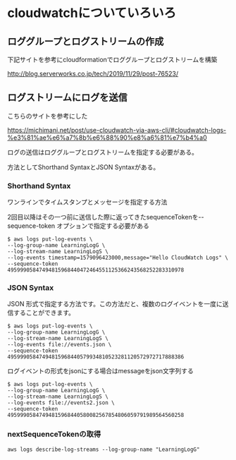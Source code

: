 # cloudwatchについていろいろ

## ロググループとログストリームの作成

下記サイトを参考にcloudformationでロググループとログストリームを構築

http://blog.serverworks.co.jp/tech/2019/11/29/post-76523/

## ログストリームにログを送信

こちらのサイトを参考にした

https://michimani.net/post/use-cloudwatch-via-aws-cli/#cloudwatch-logs-%e3%81%ae%e6%a7%8b%e6%88%90%e8%a6%81%e7%b4%a0

ログの送信はロググループとログストリームを指定する必要がある。

方法としてShorthand SyntaxとJSON Syntaxがある。

### Shorthand Syntax

ワンラインでタイムスタンプとメッセージを指定する方法

2回目以降はその一つ前に送信した際に返ってきたsequenceTokenを--sequence-token オプションで指定する必要がある

```
$ aws logs put-log-events \
--log-group-name LearningLogG \
--log-stream-name LearningLogS \
--log-events timestamp=1579096423000,message="Hello CloudWatch Logs" \
--sequence-token 49599905847494815968440472464551125366243568252283310978
```

### JSON Syntax

JSON 形式で指定する方法です。この方法だと、複数のログイベントを一度に送信することができます。

```
$ aws logs put-log-events \
--log-group-name LearningLogG \
--log-stream-name LearningLogS \
--log-events file://events.json \
--sequence-token 49599905847494815968440579934810523281120572972717888386
```

ログイベントの形式をjsonにする場合はmessageをjson文字列する

```
$ aws logs put-log-events \
--log-group-name LearningLogG \
--log-stream-name LearningLogS \
--log-events file://events2.json \
--sequence-token 49599905847494815968440580082567854806059791989564560258
```

### nextSequenceTokenの取得

`aws logs describe-log-streams --log-group-name "LearningLogG"`